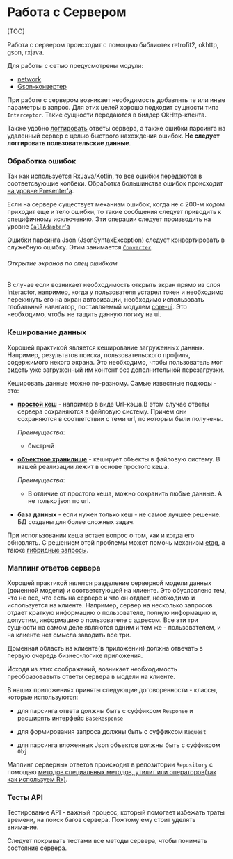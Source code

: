 # Работа с Сервером

[TOC]

Работа с сервером происходит с помощью библиотек retrofit2, okhttp, gson, rxjava.

Для работы с сетью предусмотрены модули:
 * [network](../../network/README.md)
 * [Gson-конвертер](../../converter-gson/README.md)

При работе с сервером возникает необхдимость добавлять те или иные параметры
в запрос. Для этих целей хорошо подходит сущности типа `Interceptor`. Такие
сущности передаются в билдер OkHttp-клента.

Также удобно [логгировать][log] ответы сервера, а также ошибки парсинга на удаленный сервер
с целью быстрого нахождения ошибок. **Не следует логгировать пользовательские
данные**.

### Обработка ошибок

Так как используется RxJava/Kotlin, то все ошибки передаются в соответсвующие колбеки.
Обработка большинства ошибок происходит [на уровне Presenter'а][handle_errors_on_presenter].

Если на сервере существует механизм ошибок, когда не с 200-м кодом
приходит еще и тело ошибки, то такие сообщения следует приводить к специфичному
исключению. Эти операции следует производить на уровне [`CallAdapter`'а][call]

Ошибки парсинга Json (JsonSyntaxException) следует конвертировать в служебную
ошибку. Этим занимается [`Converter`][gson].

###### Открытие экранов по спец ошибкам

В случае если возникает необходимость открыть экран прямо из слоя Interactor,
например, когда у пользователя устарел токен и необходимо перекинуть его на экран
авторизации, необходимо использовать глобальный навигатор, поставляемый модулем
[core-ui](../../core-ui/README.md).
Это необходимо,  чтобы не тащить данную логику на ui.

### Кеширование данных

Хорошей практикой является кеширование загруженных данных. Например,
результатов поиска, пользовательского профиля, содержимого некого экрана.
Это необходимо, чтобы пользователь мог видеть уже загруженный им контент
без дополнительной перезагрузки.

Кешировать данные можно по-разному. Самые известные подходы - это:

- [**простой кеш**][simple_cache] - например в виде Url-кэша.В этом случае ответы сервера сохраняются
в файловую систему. Причем они сохраняются в соответствии с теми url, по
которым были получены.

    *Преимущества*:
     - быстрый

- [**объектное хранилище**][file_cache] - кеширует объекты в файловую систему.
   В нашей реализации лежит в основе простого кеша.

   *Преимущества*:
   - В отличие от простого кеша, можно сохранить любые данные. А не только
   json по url.

- **база данных** - если нужен только кеш - не самое лучшее решение.
   БД созданы для более сложных задач.

При использовании кеша встает вопрос о том, как и когда его обновлять. С решением
этой проблемы может помочь механизм [etag][etag], а также [гибридные
запросы][hybrid].

### Маппинг ответов сервера

Хорошей практикой явлется разделение серверной модели данных (доиенной модели)
и соответстующей на клиенте. Это обусловлено тем, что не все, что есть на сервере
и что он отдает, необходимо и используется на клиенте. Например, сервер на несколько запросов
отдает краткую информацию о пользователе, полную информацию и, допустим,
информацию о пользователе с адресом. Все эти три сущности на самом деле
являются одним и тем же - пользователем, и на клиенте нет смысла заводить
все три.

Доменная область на клиенте(в приложении) должна отвечать в первую очередь бизнес-логике
приложения.

Исходя из этих соображений, возникает необходимость преобразовавыть ответы сервера
в модели на клиенте.

В наших приложениях приняты следующие договоренности - классы,
которые используются:

- для парсинга ответа должны быть с суффиксом `Response` и расширять интерфейс
`BaseResponse`

- для формирования запроса должны быть с суффиксом `Request`

- для парсинга вложенных Json объектов должны быть с суффиксом `Obj`

Маппинг серверных ответов происходит в репозитории `Repository` с помощью
[методов специальных методов, утилит или
операторов(так как используем Rx)][mapping].

### Тесты API

Тестирование API - важный процесс, который помогает избежать траты времени, на
поиск багов сервера. Пожтому ему стоит уделять внимание.

Следует покрывать тестами все методы сервера, чтобы понимать состояние сервера.


[log]: ../common/logging.md
[gson]: ../../converter-gson/README.md
[call]: ../../network/README.md
[simple_cache]: ../../network/docs/usage.md
[etag]: ../../network/docs/etag.md
[hybrid]: ../../network/docs/hybrid.md
[handle_errors_on_presenter]: ../ui/presenter.md
[file_cache]: ../../filestorage/README.md
[mapping]: ../../network/docs/usage.md
